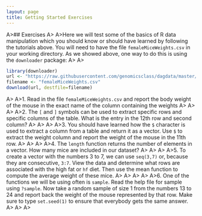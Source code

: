```yaml
---
layout: page
title: Getting Started Exercises
---
```


A>## Exercises
A>
A>Here we will test some of the basics of R data manipulation which you should know or should have learned by following the tutorials above. You will need to have the file `femaleMiceWeights.csv` in your working directory. As we showed above, one way to do this is using the `downloader` package:
A>
A>
```r
library(downloader) 
url <- "https://raw.githubusercontent.com/genomicsclass/dagdata/master/inst/extdata/femaleMiceWeights.csv"
filename <- "femaleMiceWeights.csv" 
download(url, destfile=filename)
```
A>
A>1. Read in the file `femaleMiceWeights.csv` and report the body weight of the mouse in the exact name of the column containing the weights
A>
A>
A>
A>2. The `[` and `]` symbols can be used to extract specific rows and specific columns of the table.  What is the entry in the 12th row and second column?
A>
A>
A>
A>3. You should have learned how the `$` character is used to extract a column from a table and return it as a vector. Use `$` to extract the weight column and report the weight of the mouse in the 11th row.
A>
A>
A>
A>4. The `length` function returns the number of elements in a vector. How many mice are included in our dataset?
A>
A>
A>
A>5. To create a vector with the numbers 3 to 7, we can use `seq(3,7)` or, because they are consecutive, `3:7`. View the data and determine what rows are associated with the high fat or `hf` diet. Then use the mean function to compute the average weight of these mice.
A>
A>
A>
A>
A>6. One of the functions we will be using often is `sample`. Read the help file for sample using `?sample`. Now take a random sample of size 1 from the numbers 13 to 24 and report back the weight of the mouse represented by that row. Make sure to type `set.seed(1)` to ensure that everybody gets the same answer.
A>
A>
A>  

